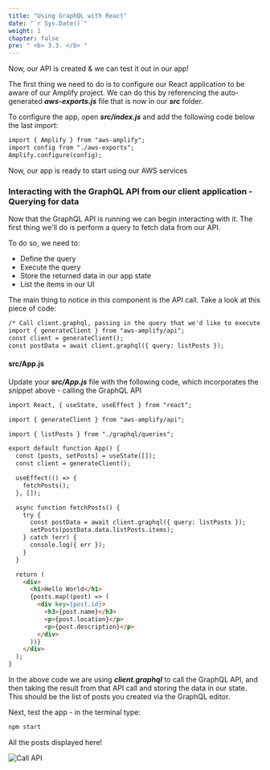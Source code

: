 ```yaml
---
title: "Using GraphQL with React"
date: "`r Sys.Date()`"
weight: 1
chapter: false
pre: " <b> 3.3. </b> "
---
```


Now, our API is created & we can test it out in our app!

The first thing we need to do is to configure our React application to be aware of our Amplify project. We can do this by referencing the auto-generated ***aws-exports.js*** file that is now in our ***src*** folder.

To configure the app, open ***src/index.js*** and add the following code below the last import:

```html
import { Amplify } from "aws-amplify"; 
import config from "./aws-exports";
Amplify.configure(config);
```

Now, our app is ready to start using our AWS services

### Interacting with the GraphQL API from our client application - Querying for data

Now that the GraphQL API is running we can begin interacting with it. The first thing we'll do is perform a query to fetch data from our API.

To do so, we need to:

- Define the query
- Execute the query
- Store the returned data in our app state
- List the items in our UI

The main thing to notice in this component is the API call. Take a look at this piece of code:

```html
/* Call client.graphql, passing in the query that we'd like to execute. */
import { generateClient } from "aws-amplify/api";
const client = generateClient();
const postData = await client.graphql({ query: listPosts });
```
#### src/App.js
Update your ***src/App.js*** file with the following code, which incorporates the snippet above - calling the GraphQL API

```html
import React, { useState, useEffect } from "react";

import { generateClient } from "aws-amplify/api";

import { listPosts } from "./graphql/queries";

export default function App() {
  const [posts, setPosts] = useState([]);
  const client = generateClient();

  useEffect(() => {
    fetchPosts();
  }, []);

  async function fetchPosts() {
    try {
      const postData = await client.graphql({ query: listPosts });
      setPosts(postData.data.listPosts.items);
    } catch (err) {
      console.log({ err });
    }
  }

  return (
    <div>
      <h1>Hello World</h1>
      {posts.map((post) => (
        <div key={post.id}>
          <h3>{post.name}</h3>
          <p>{post.location}</p>
          <p>{post.description}</p>
        </div>
      ))}
    </div>
  );
}
```

In the above code we are using ***client.graphql*** to call the GraphQL API, and then taking the result from that API call and storing the data in our state. This should be the list of posts you created via the GraphQL editor.

Next, test the app - in the terminal type:

```html
npm start
```

All the posts displayed here!

![Call API](/images/3.api/react-07.png)
